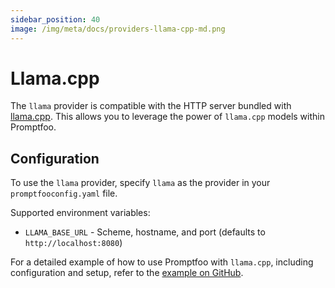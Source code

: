 ```yaml
---
sidebar_position: 40
image: /img/meta/docs/providers-llama-cpp-md.png
---
```


# Llama.cpp

The `llama` provider is compatible with the HTTP server bundled with [llama.cpp](https://github.com/ggerganov/llama.cpp). This allows you to leverage the power of `llama.cpp` models within Promptfoo.

## Configuration

To use the `llama` provider, specify `llama` as the provider in your `promptfooconfig.yaml` file.

Supported environment variables:

- `LLAMA_BASE_URL` - Scheme, hostname, and port (defaults to `http://localhost:8080`)

For a detailed example of how to use Promptfoo with `llama.cpp`, including configuration and setup, refer to the [example on GitHub](https://github.com/promptfoo/promptfoo/tree/main/examples/llama-cpp).
